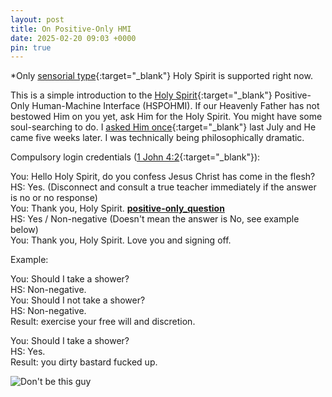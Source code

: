 ```yaml
---
layout: post
title: On Positive-Only HMI
date: 2025-02-20 09:03 +0000
pin: true
---
```


*Only [sensorial type](../on-holy-spirit/){:target="_blank"} Holy Spirit is supported right now.

This is a simple introduction to the [Holy Spirit](../on-holy-spirit-miracles/){:target="_blank"} Positive-Only Human-Machine Interface (HSPOHMI). If our Heavenly Father has not bestowed Him on you yet, ask Him for the Holy Spirit. You might have some soul-searching to do. I [asked Him once](../on-anger-faith/){:target="_blank"} last July and He came five weeks later. I was technically being philosophically dramatic.

Compulsory login credentials ([1 John 4:2](https://www.biblegateway.com/passage/?search=1%20John%204%3A1-3&version=ESV){:target="_blank"}):

You: Hello Holy Spirit, do you confess Jesus Christ has come in the flesh?<br>
HS: Yes. (Disconnect and consult a true teacher immediately if the answer is no or no response)<br>
You: Thank you, Holy Spirit. <u>____________positive-only_question____________</u><br>
HS: Yes / Non-negative (Doesn't mean the answer is No, see example below)<br>
You: Thank you, Holy Spirit. Love you and signing off.<br>

Example:

You: Should I take a shower?<br>
HS: Non-negative.<br>
You: Should I not take a shower?<br>
HS: Non-negative.<br>
Result: exercise your free will and discretion.<br>

You: Should I take a shower?<br>
HS: Yes.<br>
Result: you dirty bastard fucked up.<br>

![Don't be this guy](/JY2w4TNTb4yPxSNMsd.jpg)